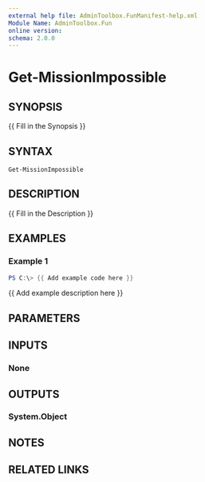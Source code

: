 ```yaml
---
external help file: AdminToolbox.FunManifest-help.xml
Module Name: AdminToolbox.Fun
online version:
schema: 2.0.0
---
```


# Get-MissionImpossible

## SYNOPSIS
{{ Fill in the Synopsis }}

## SYNTAX

```
Get-MissionImpossible
```

## DESCRIPTION
{{ Fill in the Description }}

## EXAMPLES

### Example 1
```powershell
PS C:\> {{ Add example code here }}
```

{{ Add example description here }}

## PARAMETERS

## INPUTS

### None

## OUTPUTS

### System.Object
## NOTES

## RELATED LINKS
